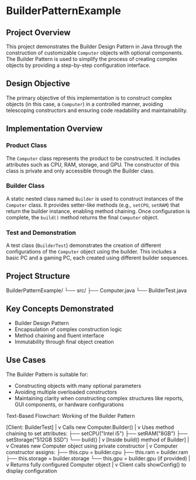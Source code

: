 # BuilderPatternExample

## Project Overview

This project demonstrates the Builder Design Pattern in Java through the construction of customizable `Computer` objects with optional components. The Builder Pattern is used to simplify the process of creating complex objects by providing a step-by-step configuration interface.

## Design Objective

The primary objective of this implementation is to construct complex objects (in this case, a `Computer`) in a controlled manner, avoiding telescoping constructors and ensuring code readability and maintainability.

## Implementation Overview

### Product Class

The `Computer` class represents the product to be constructed. It includes attributes such as CPU, RAM, storage, and GPU. The constructor of this class is private and only accessible through the Builder class.

### Builder Class

A static nested class named `Builder` is used to construct instances of the `Computer` class. It provides setter-like methods (e.g., `setCPU`, `setRAM`) that return the builder instance, enabling method chaining. Once configuration is complete, the `build()` method returns the final `Computer` object.

### Test and Demonstration

A test class (`BuilderTest`) demonstrates the creation of different configurations of the `Computer` object using the builder. This includes a basic PC and a gaming PC, each created using different builder sequences.

## Project Structure

BuilderPatternExample/
└── src/
├── Computer.java
└── BuilderTest.java


## Key Concepts Demonstrated

- Builder Design Pattern
- Encapsulation of complex construction logic
- Method chaining and fluent interface
- Immutability through final object creation

## Use Cases

The Builder Pattern is suitable for:
- Constructing objects with many optional parameters
- Avoiding multiple overloaded constructors
- Maintaining clarity when constructing complex structures like reports, GUI components, or hardware configurations



Text-Based Flowchart: Working of the Builder Pattern


[Client: BuilderTest]
        |
        v
Calls new Computer.Builder()
        |
        v
Uses method chaining to set attributes:
    ├── setCPU("Intel i5")
    ├── setRAM("8GB")
    ├── setStorage("512GB SSD")
    └── build()
        |
        v
[Inside build() method of Builder]
        |
        v
Creates new Computer object using private constructor
        |
        v
Computer constructor assigns:
    ├── this.cpu = builder.cpu
    ├── this.ram = builder.ram
    ├── this.storage = builder.storage
    └── this.gpu = builder.gpu (if provided)
        |
        v
Returns fully configured Computer object
        |
        v
Client calls showConfig() to display configuration

